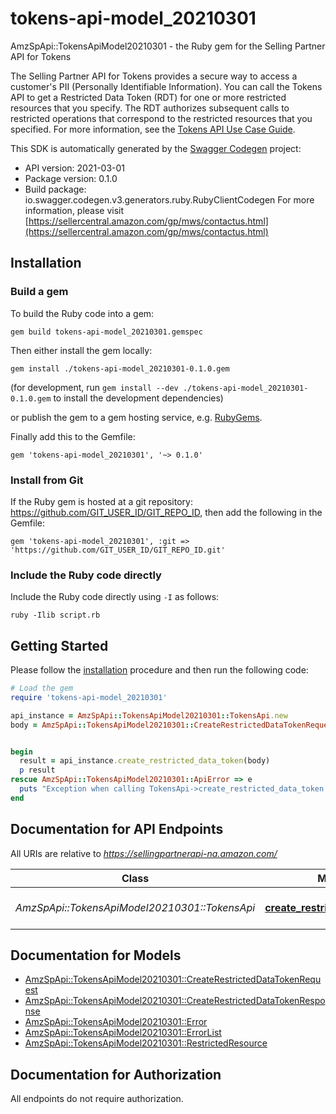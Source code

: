 # tokens-api-model_20210301

AmzSpApi::TokensApiModel20210301 - the Ruby gem for the Selling Partner API for Tokens 

The Selling Partner API for Tokens provides a secure way to access a customer's PII (Personally Identifiable Information). You can call the Tokens API to get a Restricted Data Token (RDT) for one or more restricted resources that you specify. The RDT authorizes subsequent calls to restricted operations that correspond to the restricted resources that you specified.  For more information, see the [Tokens API Use Case Guide](doc:tokens-api-use-case-guide).

This SDK is automatically generated by the [Swagger Codegen](https://github.com/swagger-api/swagger-codegen) project:

- API version: 2021-03-01
- Package version: 0.1.0
- Build package: io.swagger.codegen.v3.generators.ruby.RubyClientCodegen
For more information, please visit [https://sellercentral.amazon.com/gp/mws/contactus.html](https://sellercentral.amazon.com/gp/mws/contactus.html)

## Installation

### Build a gem

To build the Ruby code into a gem:

```shell
gem build tokens-api-model_20210301.gemspec
```

Then either install the gem locally:

```shell
gem install ./tokens-api-model_20210301-0.1.0.gem
```
(for development, run `gem install --dev ./tokens-api-model_20210301-0.1.0.gem` to install the development dependencies)

or publish the gem to a gem hosting service, e.g. [RubyGems](https://rubygems.org/).

Finally add this to the Gemfile:

    gem 'tokens-api-model_20210301', '~> 0.1.0'

### Install from Git

If the Ruby gem is hosted at a git repository: https://github.com/GIT_USER_ID/GIT_REPO_ID, then add the following in the Gemfile:

    gem 'tokens-api-model_20210301', :git => 'https://github.com/GIT_USER_ID/GIT_REPO_ID.git'

### Include the Ruby code directly

Include the Ruby code directly using `-I` as follows:

```shell
ruby -Ilib script.rb
```

## Getting Started

Please follow the [installation](#installation) procedure and then run the following code:
```ruby
# Load the gem
require 'tokens-api-model_20210301'

api_instance = AmzSpApi::TokensApiModel20210301::TokensApi.new
body = AmzSpApi::TokensApiModel20210301::CreateRestrictedDataTokenRequest.new # CreateRestrictedDataTokenRequest | The restricted data token request details.


begin
  result = api_instance.create_restricted_data_token(body)
  p result
rescue AmzSpApi::TokensApiModel20210301::ApiError => e
  puts "Exception when calling TokensApi->create_restricted_data_token: #{e}"
end
```

## Documentation for API Endpoints

All URIs are relative to *https://sellingpartnerapi-na.amazon.com/*

Class | Method | HTTP request | Description
------------ | ------------- | ------------- | -------------
*AmzSpApi::TokensApiModel20210301::TokensApi* | [**create_restricted_data_token**](docs/TokensApi.md#create_restricted_data_token) | **POST** /tokens/2021-03-01/restrictedDataToken | 

## Documentation for Models

 - [AmzSpApi::TokensApiModel20210301::CreateRestrictedDataTokenRequest](docs/CreateRestrictedDataTokenRequest.md)
 - [AmzSpApi::TokensApiModel20210301::CreateRestrictedDataTokenResponse](docs/CreateRestrictedDataTokenResponse.md)
 - [AmzSpApi::TokensApiModel20210301::Error](docs/Error.md)
 - [AmzSpApi::TokensApiModel20210301::ErrorList](docs/ErrorList.md)
 - [AmzSpApi::TokensApiModel20210301::RestrictedResource](docs/RestrictedResource.md)

## Documentation for Authorization

 All endpoints do not require authorization.


